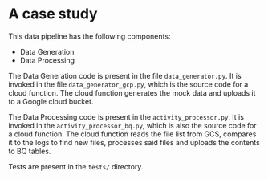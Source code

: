 # A case study

This data pipeline has the following components: 
* Data Generation 
* Data Processing 

The Data Generation code is present in the file `data_generator.py`. 
It is invoked in the file `data_generator_gcp.py`, which is the source code for a cloud function.
The cloud function generates the mock data and uploads it to a Google cloud bucket.

The Data Processing code is present in the `activity_processor.py`. 
It is invoked in the `activity_processor_bq.py`, which is also the source code for a cloud function. 
The cloud function reads the file list from GCS, compares it to the logs to find new files, 
processes said files and uploads the contents to BQ tables.  

Tests are present in the `tests/` directory. 
